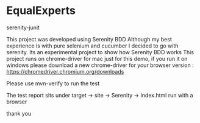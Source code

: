 # EqualExperts
serenity-junit

This project was developed using Serenity BDD 
Although my best experience is with pure selenium and cucumber I decided to go with serenity.
Its an experimental project to show how Serenity BDD works 
This project runs on chrome-driver for mac just for this demo, if you run it on windows please download a new chrome-driver 
for your browser version : https://chromedriver.chromium.org/downloads 

Please use mvn-verify to run the test

The test report sits under 
target -> site -> Serenity -> Index.html run with a browser


thank you

